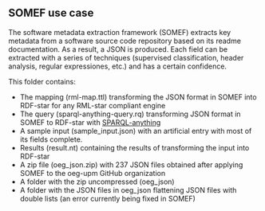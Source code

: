 ## SOMEF use case
The software metadata extraction framework (SOMEF) extracts key metadata from a software source code repository based on its readme documentation. As a result, a JSON is produced. Each field can be extracted with a series of techniques (supervised classification, header analysis, regular expressiones, etc.) and has a certain confidence.

This folder contains:
- The mapping (rml-map.ttl) transforming the JSON format in SOMEF into RDF-star for any RML-star compliant engine
- The query (sparql-anything-query.rq) transforming JSON format in SOMEF to RDF-star with [SPARQL-anything](https://github.com/SPARQL-Anything/sparql.anything)
- A sample input (sample_input.json) with an artificial entry with most of its fields complete.
- Results (result.nt) containing the results of transforming the input into RDF-star
- A zip file (oeg_json.zip) with 237 JSON files obtained after applying SOMEF to the oeg-upm GitHub organization
- A folder with the zip uncompressed (oeg_json)
- A folder with the JSON files in oeg_json flattening JSON files with double lists (an error currently being fixed in SOMEF)